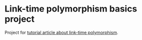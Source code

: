 # Link-time polymorphism basics project

Project for [tutorial article about link-time polymorphism](https://whatkindofdevareyou.github.io/posts/TutorialLinkTimePolymorphismBasics/).
